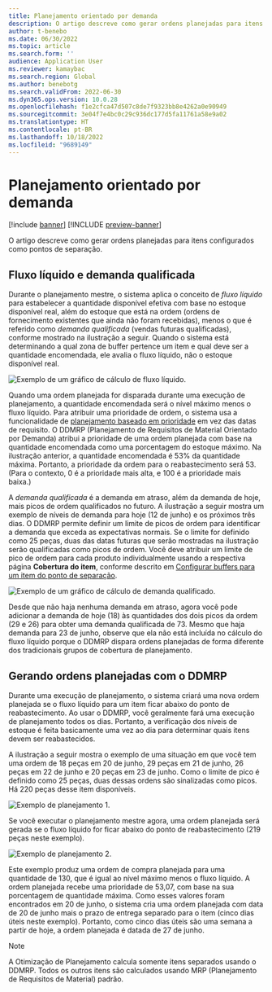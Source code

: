 ```yaml
---
title: Planejamento orientado por demanda
description: O artigo descreve como gerar ordens planejadas para itens configurados como pontos de separação.
author: t-benebo
ms.date: 06/30/2022
ms.topic: article
ms.search.form: ''
audience: Application User
ms.reviewer: kamaybac
ms.search.region: Global
ms.author: benebotg
ms.search.validFrom: 2022-06-30
ms.dyn365.ops.version: 10.0.28
ms.openlocfilehash: f1e2cfca47d507c8de7f9323bb8e4262a0e90949
ms.sourcegitcommit: 3e04f7e4bc0c29c936dc177d5fa11761a58e9a02
ms.translationtype: HT
ms.contentlocale: pt-BR
ms.lasthandoff: 10/18/2022
ms.locfileid: "9689149"
---
```

# <a name="demand-driven-planning"></a>Planejamento orientado por demanda

[!include [banner](../../includes/banner.md)]
[!INCLUDE [preview-banner](../../includes/preview-banner.md)]
<!-- KFM: Preview until further notice -->

O artigo descreve como gerar ordens planejadas para itens configurados como pontos de separação.

## <a name="net-flow-and-qualified-demand"></a>Fluxo líquido e demanda qualificada

Durante o planejamento mestre, o sistema aplica o conceito de *fluxo líquido* para estabelecer a quantidade disponível efetiva com base no estoque disponível real, além do estoque que está na ordem (ordens de fornecimento existentes que ainda não foram recebidas), menos o que é referido como *demanda qualificada* (vendas futuras qualificadas), conforme mostrado na ilustração a seguir. Quando o sistema está determinando a qual zona de buffer pertence um item e qual deve ser a quantidade encomendada, ele avalia o fluxo líquido, não o estoque disponível real.

![Exemplo de um gráfico de cálculo de fluxo líquido.](media/ddmrp-net-flow-example.png "Exemplo de um gráfico de cálculo de fluxo líquido")

Quando uma ordem planejada for disparada durante uma execução de planejamento, a quantidade encomendada será o nível máximo menos o fluxo líquido. Para atribuir uma prioridade de ordem, o sistema usa a funcionalidade de [planejamento baseado em prioridade](priority-based-planning.md) em vez das datas de requisito. O DDMRP (Planejamento de Requisitos de Material Orientado por Demanda) atribui a prioridade de uma ordem planejada com base na quantidade encomendada como uma porcentagem do estoque máximo. Na ilustração anterior, a quantidade encomendada é 53% da quantidade máxima. Portanto, a prioridade da ordem para o reabastecimento será 53. (Para o contexto, 0 é a prioridade mais alta, e 100 é a prioridade mais baixa.)

A *demanda qualificada* é a demanda em atraso, além da demanda de hoje, mais picos de ordem qualificados no futuro. A ilustração a seguir mostra um exemplo de níveis de demanda para hoje (12 de junho) e os próximos três dias. O DDMRP permite definir um limite de picos de ordem para identificar a demanda que exceda as expectativas normais. Se o limite for definido como 25 peças, duas das datas futuras que serão mostradas na ilustração serão qualificadas como picos de ordem. Você deve atribuir um limite de pico de ordem para cada produto individualmente usando a respectiva página **Cobertura do item**, conforme descrito em [Configurar buffers para um item do ponto de separação](ddmrp-buffer-profile-and-levels.md#set-up-buffers).

![Exemplo de um gráfico de cálculo de demanda qualificado.](media/ddmrp-net-qualified-demand-example.png "Exemplo de um gráfico de cálculo de demanda qualificado")

Desde que não haja nenhuma demanda em atraso, agora você pode adicionar a demanda de hoje (18) às quantidades dos dois picos da ordem (29 e 26) para obter uma demanda qualificada de 73. Mesmo que haja demanda para 23 de junho, observe que ela não está incluída no cálculo do fluxo líquido porque o DDMRP dispara ordens planejadas de forma diferente dos tradicionais grupos de cobertura de planejamento.

## <a name="generating-planned-orders-with-ddmrp"></a>Gerando ordens planejadas com o DDMRP

Durante uma execução de planejamento, o sistema criará uma nova ordem planejada se o fluxo líquido para um item ficar abaixo do ponto de reabastecimento. Ao usar o DDMRP, você geralmente fará uma execução de planejamento todos os dias. Portanto, a verificação dos níveis de estoque é feita basicamente uma vez ao dia para determinar quais itens devem ser reabastecidos.

A ilustração a seguir mostra o exemplo de uma situação em que você tem uma ordem de 18 peças em 20 de junho, 29 peças em 21 de junho, 26 peças em 22 de junho e 20 peças em 23 de junho. Como o limite de pico é definido como 25 peças, duas dessas ordens são sinalizadas como picos. Há 220 peças desse item disponíveis.

![Exemplo de planejamento 1.](media/ddmrp-planning-example-1.png "Exemplo de planejamento 1")

Se você executar o planejamento mestre agora, uma ordem planejada será gerada se o fluxo líquido for ficar abaixo do ponto de reabastecimento (219 peças neste exemplo).

![Exemplo de planejamento 2.](media/ddmrp-planning-example-2.png "Exemplo de planejamento 2")

Este exemplo produz uma ordem de compra planejada para uma quantidade de 130, que é igual ao nível máximo menos o fluxo líquido. A ordem planejada recebe uma prioridade de 53,07, com base na sua porcentagem de quantidade máxima. Como esses valores foram encontrados em 20 de junho, o sistema cria uma ordem planejada com data de 20 de junho mais o prazo de entrega separado para o item (cinco dias úteis neste exemplo). Portanto, como cinco dias úteis são uma semana a partir de hoje, a ordem planejada é datada de 27 de junho.

> [!NOTE]
> A Otimização de Planejamento calcula somente itens separados usando o DDMRP. Todos os outros itens são calculados usando MRP (Planejamento de Requisitos de Material) padrão.
